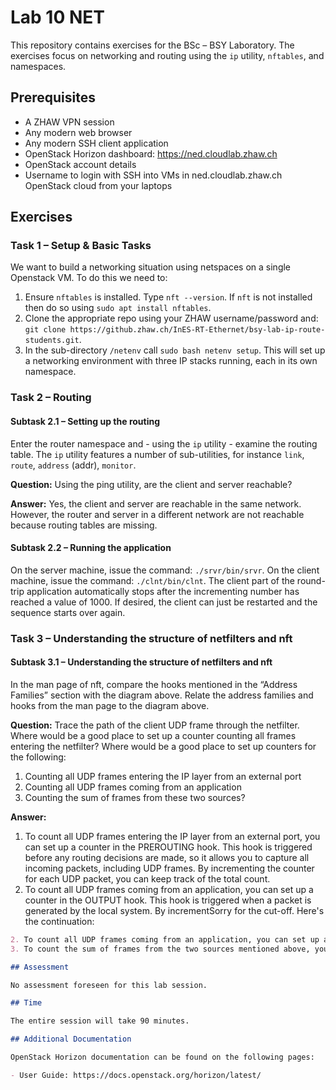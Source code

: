 # Lab 10 NET

This repository contains exercises for the BSc – BSY Laboratory. The exercises focus on networking and routing using the `ip` utility, `nftables`, and namespaces.

## Prerequisites

- A ZHAW VPN session
- Any modern web browser
- Any modern SSH client application
- OpenStack Horizon dashboard: https://ned.cloudlab.zhaw.ch
- OpenStack account details
- Username to login with SSH into VMs in ned.cloudlab.zhaw.ch OpenStack cloud from your laptops

## Exercises

### Task 1 – Setup & Basic Tasks

We want to build a networking situation using netspaces on a single Openstack VM. To do this we need to:

1. Ensure `nftables` is installed. Type `nft --version`. If `nft` is not installed then do so using `sudo apt install nftables`.
2. Clone the appropriate repo using your ZHAW username/password and: `git clone https://github.zhaw.ch/InES-RT-Ethernet/bsy-lab-ip-route-students.git`.
3. In the sub-directory `/netenv` call `sudo bash netenv setup`. This will set up a networking environment with three IP stacks running, each in its own namespace.

### Task 2 – Routing

#### Subtask 2.1 – Setting up the routing

Enter the router namespace and - using the `ip` utility - examine the routing table. The `ip` utility features a number of sub-utilities, for instance `link`, `route`, `address` (addr), `monitor`.

**Question:** Using the ping utility, are the client and server reachable?

**Answer:** Yes, the client and server are reachable in the same network. However, the router and server in a different network are not reachable because routing tables are missing.

#### Subtask 2.2 – Running the application

On the server machine, issue the command: `./srvr/bin/srvr`. On the client machine, issue the command: `./clnt/bin/clnt`. The client part of the round-trip application automatically stops after the incrementing number has reached a value of 1000. If desired, the client can just be restarted and the sequence starts over again.

### Task 3 – Understanding the structure of netfilters and nft

#### Subtask 3.1 – Understanding the structure of netfilters and nft

In the man page of nft, compare the hooks mentioned in the “Address Families” section with the diagram above. Relate the address families and hooks from the man page to the diagram above.

**Question:** Trace the path of the client UDP frame through the netfilter. Where would be a good place to set up a counter counting all frames entering the netfilter? Where would be a good place to set up counters for the following:

1. Counting all UDP frames entering the IP layer from an external port
2. Counting all UDP frames coming from an application
3. Counting the sum of frames from these two sources?

**Answer:**

1. To count all UDP frames entering the IP layer from an external port, you can set up a counter in the PREROUTING hook. This hook is triggered before any routing decisions are made, so it allows you to capture all incoming packets, including UDP frames. By incrementing the counter for each UDP packet, you can keep track of the total count.
2. To count all UDP frames coming from an application, you can set up a counter in the OUTPUT hook. This hook is triggered when a packet is generated by the local system. By incrementSorry for the cut-off. Here's the continuation:

```markdown
2. To count all UDP frames coming from an application, you can set up a counter in the OUTPUT hook. This hook is triggered when a packet is generated by the local system. By incrementing the counter for each UDP packet, you can keep track of the total count generated by the applications.
3. To count the sum of frames from the two sources mentioned above, you can maintain separate counters in the PREROUTING and OUTPUT hooks as described. Then, you can periodically add the counts from these two counters to calculate the total count.

## Assessment

No assessment foreseen for this lab session.

## Time

The entire session will take 90 minutes.

## Additional Documentation

OpenStack Horizon documentation can be found on the following pages:

- User Guide: https://docs.openstack.org/horizon/latest/
